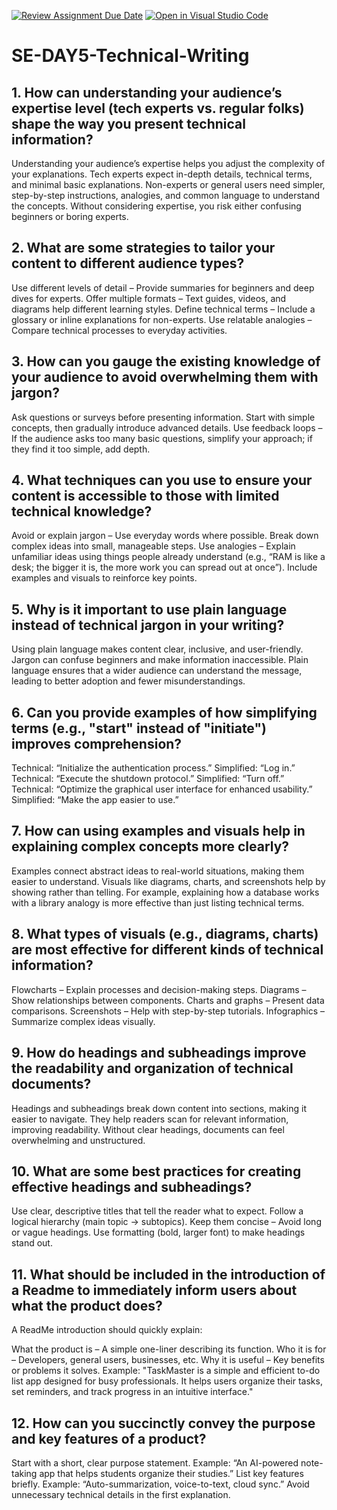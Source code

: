 [![Review Assignment Due Date](https://classroom.github.com/assets/deadline-readme-button-22041afd0340ce965d47ae6ef1cefeee28c7c493a6346c4f15d667ab976d596c.svg)](https://classroom.github.com/a/zsAR-pyY)
[![Open in Visual Studio Code](https://classroom.github.com/assets/open-in-vscode-2e0aaae1b6195c2367325f4f02e2d04e9abb55f0b24a779b69b11b9e10269abc.svg)](https://classroom.github.com/online_ide?assignment_repo_id=18516140&assignment_repo_type=AssignmentRepo)
# SE-DAY5-Technical-Writing
## 1. How can understanding your audience’s expertise level (tech experts vs. regular folks) shape the way you present technical information?
Understanding your audience’s expertise helps you adjust the complexity of your explanations. Tech experts expect in-depth details, technical terms, and minimal basic explanations. Non-experts or general users need simpler, step-by-step instructions, analogies, and common language to understand the concepts. Without considering expertise, you risk either confusing beginners or boring experts.

## 2. What are some strategies to tailor your content to different audience types?
Use different levels of detail – Provide summaries for beginners and deep dives for experts.
Offer multiple formats – Text guides, videos, and diagrams help different learning styles.
Define technical terms – Include a glossary or inline explanations for non-experts.
Use relatable analogies – Compare technical processes to everyday activities.

## 3. How can you gauge the existing knowledge of your audience to avoid overwhelming them with jargon?
Ask questions or surveys before presenting information.
Start with simple concepts, then gradually introduce advanced details.
Use feedback loops – If the audience asks too many basic questions, simplify your approach; if they find it too simple, add depth.

## 4. What techniques can you use to ensure your content is accessible to those with limited technical knowledge?
Avoid or explain jargon – Use everyday words where possible.
Break down complex ideas into small, manageable steps.
Use analogies – Explain unfamiliar ideas using things people already understand (e.g., “RAM is like a desk; the bigger it is, the more work you can spread out at once”).
Include examples and visuals to reinforce key points.

## 5. Why is it important to use plain language instead of technical jargon in your writing?
Using plain language makes content clear, inclusive, and user-friendly. Jargon can confuse beginners and make information inaccessible. Plain language ensures that a wider audience can understand the message, leading to better adoption and fewer misunderstandings.

## 6. Can you provide examples of how simplifying terms (e.g., "start" instead of "initiate") improves comprehension?
Technical: “Initialize the authentication process.”
Simplified: “Log in.”
Technical: “Execute the shutdown protocol.”
Simplified: “Turn off.”
Technical: “Optimize the graphical user interface for enhanced usability.”
Simplified: “Make the app easier to use.”

## 7. How can using examples and visuals help in explaining complex concepts more clearly?
Examples connect abstract ideas to real-world situations, making them easier to understand. Visuals like diagrams, charts, and screenshots help by showing rather than telling. For example, explaining how a database works with a library analogy is more effective than just listing technical terms.


## 8. What types of visuals (e.g., diagrams, charts) are most effective for different kinds of technical information?
Flowcharts – Explain processes and decision-making steps.
Diagrams – Show relationships between components.
Charts and graphs – Present data comparisons.
Screenshots – Help with step-by-step tutorials.
Infographics – Summarize complex ideas visually.

## 9. How do headings and subheadings improve the readability and organization of technical documents?
Headings and subheadings break down content into sections, making it easier to navigate. They help readers scan for relevant information, improving readability. Without clear headings, documents can feel overwhelming and unstructured.

## 10. What are some best practices for creating effective headings and subheadings?
Use clear, descriptive titles that tell the reader what to expect.
Follow a logical hierarchy (main topic → subtopics).
Keep them concise – Avoid long or vague headings.
Use formatting (bold, larger font) to make headings stand out.

## 11. What should be included in the introduction of a Readme to immediately inform users about what the product does?
A ReadMe introduction should quickly explain:

What the product is – A simple one-liner describing its function.
Who it is for – Developers, general users, businesses, etc.
Why it is useful – Key benefits or problems it solves.
Example:
"TaskMaster is a simple and efficient to-do list app designed for busy professionals. It helps users organize their tasks, set reminders, and track progress in an intuitive interface."

## 12. How can you succinctly convey the purpose and key features of a product?
Start with a short, clear purpose statement. Example: “An AI-powered note-taking app that helps students organize their studies.”
List key features briefly. Example: “Auto-summarization, voice-to-text, cloud sync.”
Avoid unnecessary technical details in the first explanation.











